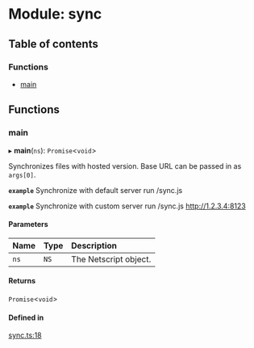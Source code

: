 # Module: sync

## Table of contents

### Functions

- [main](../wiki/sync#main)

## Functions

### main

▸ **main**(`ns`): `Promise`<`void`\>

Synchronizes files with hosted version. Base URL can be passed in as `args[0]`.

**`example`** Synchronize with default server
run /sync.js

**`example`** Synchronize with custom server
run /sync.js http://1.2.3.4:8123

#### Parameters

| Name | Type | Description |
| :------ | :------ | :------ |
| `ns` | `NS` | The Netscript object. |

#### Returns

`Promise`<`void`\>

#### Defined in

[sync.ts:18](https://github.com/vladzaharia/bitburner/blob/89080f7/src/sync.ts#L18)
